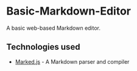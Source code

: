 # Basic-Markdown-Editor
A basic web-based Markdown editor. 

## Technologies used
- <a href="https://marked.js.org/#/README.md#README.md">Marked.js</a> - A Markdown parser and compiler